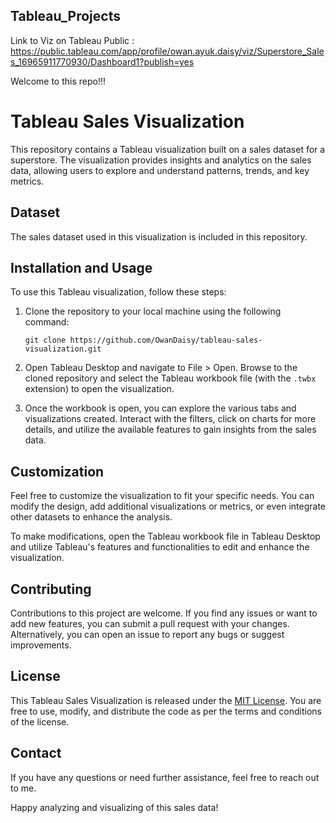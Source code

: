 ## Tableau_Projects

Link to Viz on Tableau Public : https://public.tableau.com/app/profile/owan.ayuk.daisy/viz/Superstore_Sales_16965911770930/Dashboard1?publish=yes

Welcome to this repo!!!

# Tableau Sales Visualization

This repository contains a Tableau visualization built on a sales dataset for a superstore. The visualization provides insights and analytics on the sales data, allowing users to explore and understand patterns, trends, and key metrics.

## Dataset

The sales dataset used in this visualization is included in this repository.

## Installation and Usage

To use this Tableau visualization, follow these steps:

1. Clone the repository to your local machine using the following command:
   ```
   git clone https://github.com/OwanDaisy/tableau-sales-visualization.git
   ```

2. Open Tableau Desktop and navigate to File > Open. Browse to the cloned repository and select the Tableau workbook file (with the `.twbx` extension) to open the visualization.

3. Once the workbook is open, you can explore the various tabs and visualizations created. Interact with the filters, click on charts for more details, and utilize the available features to gain insights from the sales data.

## Customization

Feel free to customize the visualization to fit your specific needs. You can modify the design, add additional visualizations or metrics, or even integrate other datasets to enhance the analysis.

To make modifications, open the Tableau workbook file in Tableau Desktop and utilize Tableau's features and functionalities to edit and enhance the visualization.

## Contributing

Contributions to this project are welcome. If you find any issues or want to add new features, you can submit a pull request with your changes. Alternatively, you can open an issue to report any bugs or suggest improvements.

## License

This Tableau Sales Visualization is released under the [MIT License](https://github.com/your-username/tableau-sales-visualization/blob/main/LICENSE). You are free to use, modify, and distribute the code as per the terms and conditions of the license.

## Contact

If you have any questions or need further assistance, feel free to reach out to me.

Happy analyzing and visualizing of this sales data!

